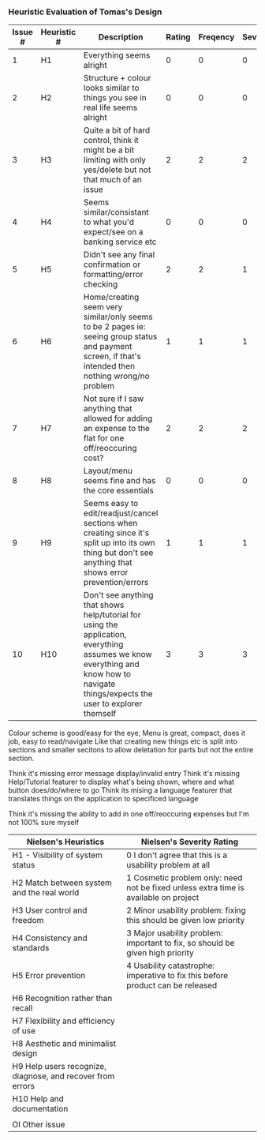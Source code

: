 ### Heuristic Evaluation of Tomas's Design


| Issue # |	Heuristic #	| Description | Rating | Freqency |	Severity | Impact |	Avg |
| ------- | ----------- | ----------- | ------ | -------- | -------- | ------ | --- |
| 1       | H1 | Everything seems alright | 0 | 0 | 0 | 0 | 0|
| 2       | H2 | Structure + colour looks similar to things you see in real life seems alright | 0 | 0 | 0 | 0 | 0|
| 3       | H3 | Quite a bit of hard control, think it might be a bit limiting with only yes/delete but not that much of an issue | 2 | 2 | 2 | 2 | 2|
| 4       | H4 | Seems similar/consistant to what you'd expect/see on a banking service etc | 0 | 0 | 0 | 0 | 0|
| 5       | H5 | Didn't see any final confirmation or formatting/error checking | 2 | 2 | 1 | 3 | 2|
| 6       | H6 | Home/creating seem very similar/only seems to be 2 pages ie: seeing group status and payment screen, if that's intended then nothing wrong/no problem | 1 | 1 | 1 | 1 | 1|
| 7       | H7 | Not sure if I saw anything that allowed for adding an expense to the flat for one off/reoccuring cost? | 2 | 2 | 2 | 2 | 2|
| 8       | H8 | Layout/menu seems fine and has the core essentials | 0 | 0 | 0 | 0 | 0|
| 9       | H9 | Seems easy to edit/readjust/cancel sections when creating since it's split up into its own thing but don't see anything that shows error prevention/errors | 1 | 1 | 1 | 1 | 1|
| 10      | H10| Don't see anything that shows help/tutorial for using the application, everything assumes we know everything and know how to navigate things/expects the user to explorer themself | 3 | 3 | 3 | 3 | 3|
	

Colour scheme is good/easy for the eye, 
Menu is great, compact, does it job, easy to read/navigate
Like that creating new things etc is split into sections and smaller secitons to allow deletation for parts but not the entire section.


Think it's missing error message display/invalid entry
Think it's missing Help/Tutorial featurer to display what's being shown, where and what button does/do/where to go
Think its mising a language featurer that translates things on the application to specificed language

Think it's missing the ability to add in one off/reoccuring expenses but I'm not 100% sure myself


| Nielsen's Heuristics | Nielsen's Severity Rating |
| --------------------------------- | ------------------------- |
| H1 - Visibility of system status  | 0	I don't agree that this is a usability problem at all |	
| H2	Match between system and the real world	| 1	Cosmetic problem only: need not be fixed unless extra time is available on project |
| H3	User control and freedom	| 2	Minor usability problem: fixing this should be given low priority |
| H4	Consistency and standards	| 3	Major usability problem: important to fix, so should be given high priority |
| H5	Error prevention	| 4	Usability catastrophe: imperative to fix this before product can be released |
| H6	Recognition rather than recall |		
| H7	Flexibility and efficiency of use |		
| H8	Aesthetic and minimalist design |		
| H9	Help users recognize, diagnose, and recover from errors |		
| H10	Help and documentation |
| |		
| OI	Other issue	|
